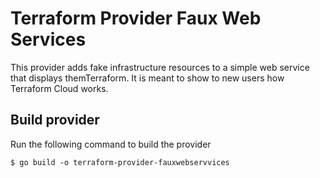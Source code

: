 # Terraform Provider Faux Web Services

This provider adds fake infrastructure resources to a simple web service that displays themTerraform. It is meant to show to new users how Terraform Cloud works.

## Build provider

Run the following command to build the provider

```shell
$ go build -o terraform-provider-fauxwebservvices
```

<!-- ## Test sample configuration

First, build and install the provider.

```shell
$ make install
```

Then, navigate to the `examples` directory.

```shell
$ cd examples
```

Run the following command to initialize the workspace and apply the sample configuration.

```shell
$ terraform init && terraform apply
``` -->
